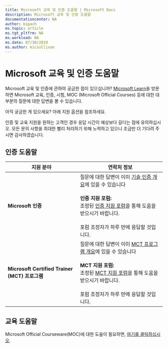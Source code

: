 ```yaml
---
title: Microsoft 교육 및 인증 도움말 | Microsoft Docs
description: Microsoft 교육 및 인증 도움말
documentationcenter: NA
author: bipach
ms.topic: article
ms.tgt_pltfrm: NA
ms.workload: NA
ms.date: 07/30/2019
ms.author: micsullivan
---
```

# Microsoft 교육 및 인증 도움말

Microsoft 교육 및 인증에 관하여 궁금한 점이 있으십니까? [Microsoft Learn](/learn/certifications/)을 방문하면 Microsoft 교육, 인증, 시험, MOC (Microsoft Official Courses) 등에 대한 대부분의 질문에 대한 답변을 볼 수 있습니다.

아직 궁금한 게 있으세요? 아래 지원 옵션을 참조하세요.

인증 및 교육 지원을 원하는 고객인 경우 응답 시간이 예상보다 길다는 점에 유의하십시오. 모든 문의 사항을 최대한 빨리 처리하기 위해 노력하고 있으니 조금만 더 기다려 주시면 감사하겠습니다.

## 인증 도움말

| 지원 분야 | 연락처 정보 |
| ------------- | --- |
| **Microsoft 인증** | 질문에 대한 답변이 이미 [기술 인증 개요](https://www.microsoft.com/learning/certification-overview.aspx)에 있을 수 있습니다 <br/><br/> **인증 지원 포럼:** <br/>조정된 [인증 지원 포럼](https://aka.ms/MCPForum)을 통해 도움을 받으시기 바랍니다.<br/><br/>  포럼 조정자가 하루 만에 응답할 것입니다. |
| **Microsoft Certified Trainer (MCT) 프로그램** | 질문에 대한 답변이 이미 [MCT 프로그램 개요](https://www.microsoft.com/learning/mct-certification.aspx)에 있을 수 있습니다 <br/><br/> **MCT 지원 포럼:** <br/>조정된 [MCT 지원 포럼](https://aka.ms/MCTForum)을 통해 도움을 받으시기 바랍니다.<br/><br/> 포럼 조정자가 하루 만에 응답할 것입니다. |

## 교육 도움말

Microsoft Official Courseware(MOC)에 대한 도움이 필요하면, [여기를 클릭하십시오](https://docs.microsoft.com/learn/certifications/certification-and-training-help).
